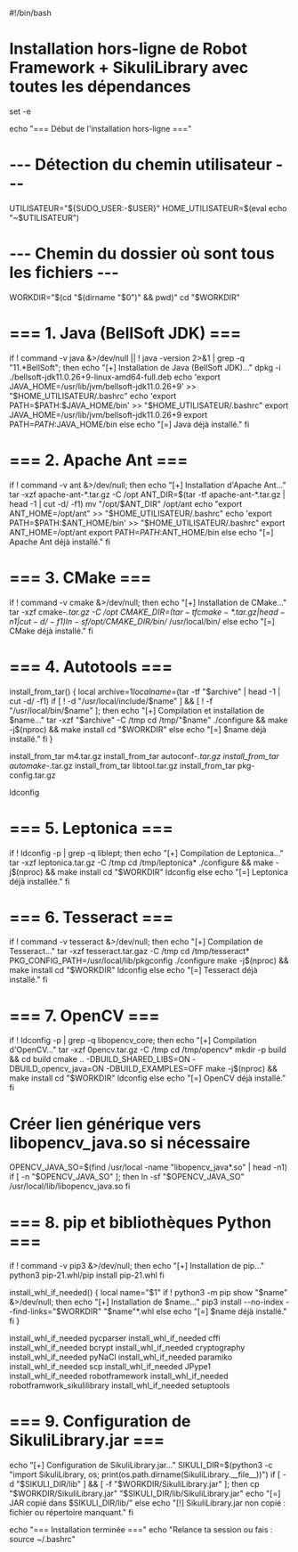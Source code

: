 #!/bin/bash
# Installation hors-ligne de Robot Framework + SikuliLibrary avec toutes les dépendances

set -e

echo "=== Début de l'installation hors-ligne ==="

# --- Détection du chemin utilisateur ---
UTILISATEUR="${SUDO_USER:-$USER}"
HOME_UTILISATEUR=$(eval echo "~$UTILISATEUR")

# --- Chemin du dossier où sont tous les fichiers ---
WORKDIR="$(cd "$(dirname "$0")" && pwd)"
cd "$WORKDIR"

# === 1. Java (BellSoft JDK) ===
if ! command -v java &>/dev/null || ! java -version 2>&1 | grep -q "11.*BellSoft"; then
    echo "[+] Installation de Java (BellSoft JDK)..."
    dpkg -i ./bellsoft-jdk11.0.26+9-linux-amd64-full.deb
    echo 'export JAVA_HOME=/usr/lib/jvm/bellsoft-jdk11.0.26+9' >> "$HOME_UTILISATEUR/.bashrc"
    echo 'export PATH=$PATH:$JAVA_HOME/bin' >> "$HOME_UTILISATEUR/.bashrc"
    export JAVA_HOME=/usr/lib/jvm/bellsoft-jdk11.0.26+9
    export PATH=$PATH:$JAVA_HOME/bin
else
    echo "[=] Java déjà installé."
fi

# === 2. Apache Ant ===
if ! command -v ant &>/dev/null; then
    echo "[+] Installation d'Apache Ant..."
    tar -xzf apache-ant-*.tar.gz -C /opt
    ANT_DIR=$(tar -tf apache-ant-*.tar.gz | head -1 | cut -d/ -f1)
    mv "/opt/$ANT_DIR" /opt/ant
    echo "export ANT_HOME=/opt/ant" >> "$HOME_UTILISATEUR/.bashrc"
    echo 'export PATH=$PATH:$ANT_HOME/bin' >> "$HOME_UTILISATEUR/.bashrc"
    export ANT_HOME=/opt/ant
    export PATH=$PATH:$ANT_HOME/bin
else
    echo "[=] Apache Ant déjà installé."
fi

# === 3. CMake ===
if ! command -v cmake &>/dev/null; then
    echo "[+] Installation de CMake..."
    tar -xzf cmake-*.tar.gz -C /opt
    CMAKE_DIR=$(tar -tf cmake-*.tar.gz | head -n1 | cut -d/ -f1)
    ln -sf /opt/$CMAKE_DIR/bin/* /usr/local/bin/
else
    echo "[=] CMake déjà installé."
fi

# === 4. Autotools ===
install_from_tar() {
    local archive=$1
    local name=$(tar -tf "$archive" | head -1 | cut -d/ -f1)
    if [ ! -d "/usr/local/include/$name" ] && [ ! -f "/usr/local/bin/$name" ]; then
        echo "[+] Compilation et installation de $name..."
        tar -xzf "$archive" -C /tmp
        cd /tmp/"$name"
        ./configure && make -j$(nproc) && make install
        cd "$WORKDIR"
    else
        echo "[=] $name déjà installé."
    fi
}

install_from_tar m4.tar.gz
install_from_tar autoconf-*.tar.gz
install_from_tar automake-*.tar.gz
install_from_tar libtool.tar.gz
install_from_tar pkg-config.tar.gz

ldconfig

# === 5. Leptonica ===
if ! ldconfig -p | grep -q liblept; then
    echo "[+] Compilation de Leptonica..."
    tar -xzf leptonica.tar.gz -C /tmp
    cd /tmp/leptonica*
    ./configure && make -j$(nproc) && make install
    cd "$WORKDIR"
    ldconfig
else
    echo "[=] Leptonica déjà installée."
fi

# === 6. Tesseract ===
if ! command -v tesseract &>/dev/null; then
    echo "[+] Compilation de Tesseract..."
    tar -xzf tesseract.tar.gaz -C /tmp
    cd /tmp/tesseract*
    PKG_CONFIG_PATH=/usr/local/lib/pkgconfig ./configure
    make -j$(nproc) && make install
    cd "$WORKDIR"
    ldconfig
else
    echo "[=] Tesseract déjà installé."
fi

# === 7. OpenCV ===
if ! ldconfig -p | grep -q libopencv_core; then
    echo "[+] Compilation d'OpenCV..."
    tar -xzf 0pencv.tar.gz -C /tmp
    cd /tmp/opencv*
    mkdir -p build && cd build
    cmake .. -DBUILD_SHARED_LIBS=ON -DBUILD_opencv_java=ON -DBUILD_EXAMPLES=OFF
    make -j$(nproc) && make install
    cd "$WORKDIR"
    ldconfig
else
    echo "[=] OpenCV déjà installé."
fi

# Créer lien générique vers libopencv_java.so si nécessaire
OPENCV_JAVA_SO=$(find /usr/local -name "libopencv_java*.so" | head -n1)
if [ -n "$OPENCV_JAVA_SO" ]; then
    ln -sf "$OPENCV_JAVA_SO" /usr/local/lib/libopencv_java.so
fi

# === 8. pip et bibliothèques Python ===
if ! command -v pip3 &>/dev/null; then
    echo "[+] Installation de pip..."
    python3 pip-21.whl/pip install pip-21.whl
fi

install_whl_if_needed() {
    local name="$1"
    if ! python3 -m pip show "$name" &>/dev/null; then
        echo "[+] Installation de $name..."
        pip3 install --no-index --find-links="$WORKDIR" "$name"*.whl
    else
        echo "[=] $name déjà installé."
    fi
}

install_whl_if_needed pycparser
install_whl_if_needed cffi
install_whl_if_needed bcrypt
install_whl_if_needed cryptography
install_whl_if_needed pyNaCl
install_whl_if_needed paramiko
install_whl_if_needed scp
install_whl_if_needed JPype1
install_whl_if_needed robotframework
install_whl_if_needed robotframwork_sikulilibrary
install_whl_if_needed setuptools

# === 9. Configuration de SikuliLibrary.jar ===
echo "[+] Configuration de SikuliLibrary.jar..."
SIKULI_DIR=$(python3 -c "import SikuliLibrary, os; print(os.path.dirname(SikuliLibrary.__file__))")
if [ -d "$SIKULI_DIR/lib" ] && [ -f "$WORKDIR/SikuliLibrary.jar" ]; then
    cp "$WORKDIR/SikuliLibrary.jar" "$SIKULI_DIR/lib/SikuliLibrary.jar"
    echo "[=] JAR copié dans $SIKULI_DIR/lib/"
else
    echo "[!] SikuliLibrary.jar non copié : fichier ou répertoire manquant."
fi

echo "=== Installation terminée ==="
echo "Relance ta session ou fais : source ~/.bashrc"
